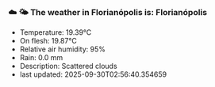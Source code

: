 ### ☁️ 🌤️  The weather in Florianópolis is: Florianópolis

- Temperature: 19.39°C
- On flesh: 19.87°C
- Relative air humidity: 95%
- Rain: 0.0 mm
- Description: Scattered clouds
- last updated: 2025-09-30T02:56:40.354659
